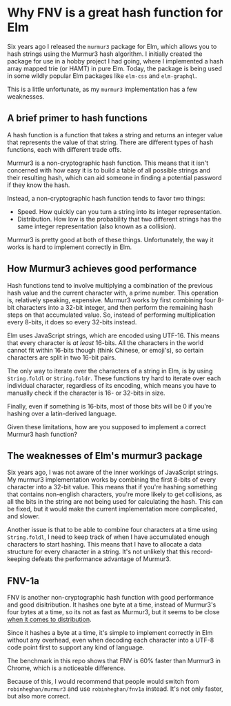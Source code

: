 # Why FNV is a great hash function for Elm

Six years ago I released the `murmur3` package for Elm, which allows you to hash strings using the Murmur3 hash algorithm. I initially created the package for use in a hobby project I had going, where I implemented a hash array mapped trie (or HAMT) in pure Elm. Today, the package is being used in some wildly popular Elm packages like `elm-css` and `elm-graphql`.

This is a little unfortunate, as my `murmur3` implementation has a few weaknesses.

## A brief primer to hash functions

A hash function is a function that takes a string and returns an integer value that represents the value of that string. There are different types of hash functions, each with different trade offs.

Murmur3 is a non-cryptographic hash function. This means that it isn't concerned with how easy it is to build a table of all possible strings and their resulting hash, which can aid someone in finding a potential password if they know the hash.

Instead, a non-cryptographic hash function tends to favor two things:

* Speed. How quickly can you turn a string into its integer representation.
* Distribution. How low is the probability that two different strings has the same integer representation (also known as a collision).

Murmur3 is pretty good at both of these things. Unfortunately, the way it works is hard to implement correctly in Elm.

## How Murmur3 achieves good performance

Hash functions tend to involve multiplying a combination of the previous hash value and the current character with, a prime number. This operation is, relatively speaking, expensive. Murmur3 works by first combining four 8-bit characters into a 32-bit integer, and then perform the remaining hash steps on that accumulated value. So, instead of performing multiplication every 8-bits, it does so every 32-bits instead.

Elm uses JavaScript strings, which are encoded using UTF-16. This means that every character is _at least_ 16-bits. All the characters in the world cannot fit within 16-bits though (think Chinese, or emoji's), so certain characters are split in two 16-bit pairs.

The only way to iterate over the characters of a string in Elm, is by using `String.foldl` or `String.foldr`. These functions try hard to iterate over each individual character, regardless of its encoding, which means you have to manually check if the character is 16- or 32-bits in size.

Finally, even if something is 16-bits, most of those bits will be 0 if you're hashing over a latin-derived language.

Given these limitations, how are you supposed to implement a correct Murmur3 hash function?

## The weaknesses of Elm's murmur3 package

Six years ago, I was not aware of the inner workings of JavaScript strings. My murmur3 implementation works by combining the first 8-bits of every character into a 32-bit value. This means that if you're hashing something that contains non-english characters, you're more likely to get collisions, as all the bits in the string are not being used for calculating the hash. This can be fixed, but it would make the current implementation more complicated, and slower.

Another issue is that to be able to combine four characters at a time using `String.foldl`, I need to keep track of when I have accumulated enough characters to start hashing. This means that I have to allocate a data structure for every character in a string. It's not unlikely that this record-keeping defeats the performance advantage of Murmur3.

## FNV-1a

FNV is another non-cryptographic hash function with good performance and good disitribution. It hashes one byte at a time, instead of Murmur3's four bytes at a time, so its not as fast as Murmur3, but it seems to be close [when it comes to distribution](https://softwareengineering.stackexchange.com/questions/49550/which-hashing-algorithm-is-best-for-uniqueness-and-speed/145633#145633).

Since it hashes a byte at a time, it's simple to implement correctly in Elm without any overhead, even when decoding each character into a UTF-8 code point first to support any kind of language.

The benchmark in this repo shows that FNV is 60% faster than Murmur3 in Chrome, which is a noticeable difference.

Because of this, I would recommend that people would switch from `robinheghan/murmur3` and use `robinheghan/fnv1a` instead. It's not only faster, but also more correct.
